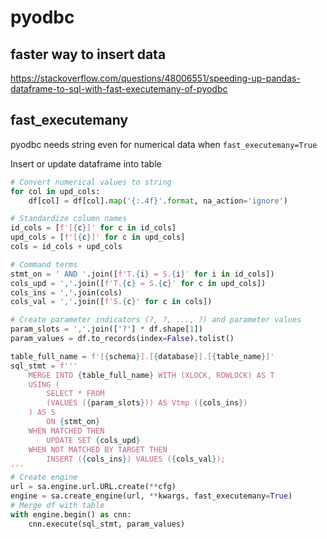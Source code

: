 # pyodbc

## faster way to insert data
https://stackoverflow.com/questions/48006551/speeding-up-pandas-dataframe-to-sql-with-fast-executemany-of-pyodbc

## fast_executemany
pyodbc needs string even for numerical data when `fast_executemany=True`

Insert or update dataframe into table
```py
# Convert numerical values to string
for col in upd_cols:
    df[col] = df[col].map('{:.4f}'.format, na_action='ignore')

# Standardize column names
id_cols = [f'[{c}]' for c in id_cols]
upd_cols = [f'[{c}]' for c in upd_cols]
cols = id_cols + upd_cols

# Command terms
stmt_on = ' AND '.join([f'T.{i} = S.{i}' for i in id_cols])
cols_upd = ','.join([f'T.{c} = S.{c}' for c in upd_cols])
cols_ins = ','.join(cols)
cols_val = ','.join([f'S.{c}' for c in cols])

# Create parameter indicators (?, ?, ..., ?) and parameter values
param_slots = ','.join(['?'] * df.shape[1])
param_values = df.to_records(index=False).tolist()

table_full_name = f'[{schema}].[{database}].[{table_name}]'
sql_stmt = f'''
    MERGE INTO {table_full_name} WITH (XLOCK, ROWLOCK) AS T
    USING (
        SELECT * FROM
        (VALUES ({param_slots})) AS Vtmp ({cols_ins})
    ) AS S
        ON {stmt_on}
    WHEN MATCHED THEN
        UPDATE SET {cols_upd}
    WHEN NOT MATCHED BY TARGET THEN
        INSERT ({cols_ins}) VALUES ({cols_val});
'''
# Create engine
url = sa.engine.url.URL.create(**cfg)
engine = sa.create_engine(url, **kwargs, fast_executemany=True)
# Merge df with table
with engine.begin() as cnn:
    cnn.execute(sql_stmt, param_values)
```
